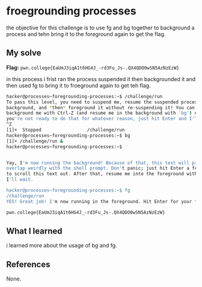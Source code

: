 # froegrounding processes
the objective for this challenge is to use fg and bg together to background a process and tehn bring it to the foreground again to get the flag.

## My solve
**Flag:** `pwn.college{EaUmJ3iqA1t6HG4J_-rd3Fu_Js-.QX4QDO0wSN5AzNzEzW}`

in this process i frist ran the process suspended it then backgrounded it and then used fg to bring it to froeground again to get teh flag.
```bash
hacker@processes~foregrounding-processes:~$ /challenge/run
To pass this level, you need to suspend me, resume the suspended process in the 
background, and *then* foreground it without re-suspending it! You can 
background me with Ctrl-Z (and resume me in the background with 'bg') or, if 
you're not ready to do that for whatever reason, just hit Enter and I'll exit!
^Z
[1]+  Stopped                 /challenge/run
hacker@processes~foregrounding-processes:~$ bg
[1]+ /challenge/run &
hacker@processes~foregrounding-processes:~$ 


Yay, I'm now running the background! Because of that, this text will probably 
overlap weirdly with the shell prompt. Don't panic; just hit Enter a few times 
to scroll this text out. After that, resume me into the foreground with 'fg'; 
I'll wait.

hacker@processes~foregrounding-processes:~$ fg
/challenge/run
YES! Great job! I'm now running in the foreground. Hit Enter for your flag!

pwn.college{EaUmJ3iqA1t6HG4J_-rd3Fu_Js-.QX4QDO0wSN5AzNzEzW}
```

## What I learned
i learned more about the usage of bg and fg.

## References 
None.
